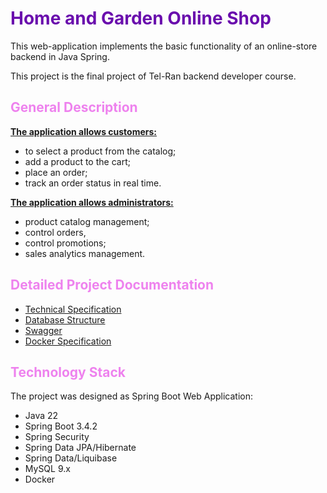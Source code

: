 # <span style="color:#6A0DAD;">Home and Garden Online Shop</span>
This web-application implements the basic functionality of an online-store backend in Java Spring.

This project is the final project of Tel-Ran backend developer course.


##  <span style="color:violet;">General Description</span>

**<u>The application allows customers:</u>**
- to select a product from the catalog;
- add a product to the cart; 
- place an order;
- track an order status in real time. 

**<u>The application allows administrators:</u>** 
- product catalog management;
- control
  orders, 
- control
  promotions;
- sales analytics management.

 
## <span style="color:violet;">Detailed Project Documentation</span>
- [Technical Specification](docs/Specification.md)
- [Database Structure](docs/DB.png)
- [Swagger](http://localhost:8088/swagger-ui/index.html#/)
- [Docker Specification](docs/Docker.md)



## <span style="color:violet;">Technology Stack</span> 

The project was designed as Spring Boot Web Application:
- Java 22
- Spring Boot 3.4.2
- Spring Security 
- Spring Data JPA/Hibernate
- Spring Data/Liquibase
- MySQL 9.x
- Docker
